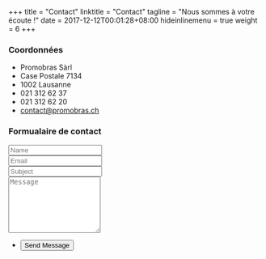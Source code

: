 +++
title = "Contact"
linktitle = "Contact"
tagline = "Nous sommes à votre écoute !"
date = 2017-12-12T00:01:28+08:00
hideinlinemenu = true
weight = 6
+++
### Coordonnées

* Promobras Sàrl
* Case Postale 7134
* 1002 Lausanne
* 021 312 62 37
* 021 312 62 20
* contact@promobras.ch

### Formualaire de contact
<form name="contact" netlify>
  <div class="row 50%">
    <div class="6u 12u(mobile)">
      <input type="text" name="name" placeholder="Name" />
    </div>
    <div class="6u 12u(mobile)">
      <input type="text" name="email" placeholder="Email" />
    </div>
  </div>
  <div class="row 50%">
    <div class="12u">
      <input type="text" name="subject" placeholder="Subject" />
    </div>
  </div>
  <div class="row 50%">
    <div class="12u">
      <textarea name="message" placeholder="Message" rows="7"></textarea>
    </div>
  </div>
  <div class="row">
    <div class="12u">
      <ul class="buttons">
        <li><input type="submit" class="special" value="Send Message" /></li>
      </ul>
    </div>
  </div>
</form>
